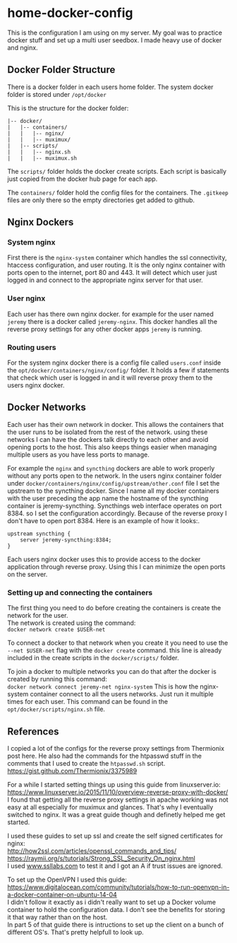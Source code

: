 # home-docker-config
This is the configuration I am using on my server. My goal was to practice docker stuff and set up a multi user seedbox. I made heavy use of docker and nginx.

## Docker Folder Structure
There is a docker folder in each users home folder. The system docker folder is stored under `/opt/docker`

This is the structure for the docker folder:
```
|-- docker/
|   |-- containers/
|   |   |-- nginx/
|   |   |-- muximux/
|   |-- scripts/
|   |   |-- nginx.sh
|   |   |-- muximux.sh
```

The `scripts/` folder holds the docker create scripts. Each script is basically just copied from the docker hub page for each app.

The `containers/` folder hold the config files for the containers. The `.gitkeep` files are only there so the empty directories get added to github.

## Nginx Dockers
### System nginx
First there is the `nginx-system` container which handles the ssl connectivity, htaccess configuration, and user routing. It is the only nginx container with ports open to the internet, port 80 and 443. It will detect which user just logged in and connect to the appropriate nginx server for that user.

### User nginx
Each user has there own nginx docker. for example for the user named `jeremy` there is a docker called `jeremy-nginx`.
This docker handles all the reverse proxy settings for any other docker apps `jeremy` is running.

### Routing users
For the system nginx docker there is a config file called `users.conf` inside the `opt/docker/containers/nginx/config/` folder. It holds a few if statements that check which user is logged in and it will reverse proxy them to the users nginx docker.

## Docker Networks
Each user has their own network in docker. This allows the containers that the user runs to be isolated from the rest of the network. using these networks I can have the dockers talk directly to each other and avoid opening ports to the host. This also keeps things easier when managing multiple users as you have less ports to manage.

For example the `nginx` and `syncthing` dockers are able to work properly without any ports open to the network. In the users nginx container folder under `docker/containers/nginx/config/upstream/other.conf` file I set the upstream to the syncthing docker. Since I name all my docker containers with the user preceding the app name the hostname of the syncthing container is jeremy-syncthing. Syncthings web interface operates on port 8384. so I set the configuration accordingly. Because of the reverse proxy I don't have to open port 8384.
Here is an example of how it looks:. </br>
```
upstream syncthing {
    server jeremy-syncthing:8384;
}
```

Each users nginx docker uses this to provide access to the docker application through reverse proxy. Using this I can minimize the open ports on the server.

### Setting up and connecting the containers
The first thing you need to do before creating the containers is create the network for the user.<br/>
The network is created using the command:<br/>
`docker network create $USER-net`

To connect a docker to that network when you create it you need to use the `--net $USER-net` flag with the `docker create` command. this line is already included in the create scripts in the `docker/scripts/` folder.

To join a docker to multiple networks you can do that after the docker is created by running this command:<br/>
`docker network connect jeremy-net nginx-system`
This is how the nginx-system container connect to all the users networks. Just run it multiple times for each user. This command can be found in the `opt/docker/scripts/nginx.sh` file.


## References
I copied a lot of the configs for the reverse proxy settings from Thermionix post here. He also had the commands for the htpasswd stuff in the comments that I used to create the `htpasswd.sh` script.<br/>
https://gist.github.com/Thermionix/3375989<br/>

For a while I started setting things up using this guide from linuxserver.io:<br/>
https://www.linuxserver.io/2015/11/10/overview-reverse-proxy-with-docker/<br/>
I found that getting all the reverse proxy settings in apache working was not easy at all especially for muximux and glances. That's why I eventually switched to nginx. It was a great guide though and definetly helped me get started.


I used these guides to set up ssl and create the self signed certificates for nginx:<br/>
http://how2ssl.com/articles/openssl_commands_and_tips/<br/>
https://raymii.org/s/tutorials/Strong_SSL_Security_On_nginx.html<br/>
I used www.ssllabs.com to test it and I got an A if trust issues are ignored.


To set up the OpenVPN I used this guide: <br/>
https://www.digitalocean.com/community/tutorials/how-to-run-openvpn-in-a-docker-container-on-ubuntu-14-04<br/>
I didn't follow it exactly as i didn't really want to set up a Docker volume container to hold the configuration data. I don't see the benefits for storing it that way rather than on the host.<br/>
In part 5 of that guide there is intructions to set up the client on a bunch of different OS's. That's pretty helpfull to look up.
